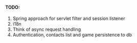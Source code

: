 #### TODO:
1. Spring approach for servlet filter and session listener
1. i18n
1. Think of async request handling
1. Authentication, contacts list and game persistence to db
